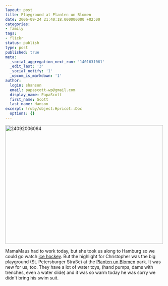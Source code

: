```yaml
---
layout: post
title: Playground at Planten un Blomen
date: 2006-09-24 21:40:18.000000000 +02:00
categories:
- family
tags:
- flickr
status: publish
type: post
published: true
meta:
  _social_aggregation_next_run: '1401631061'
  _edit_last: '3'
  _social_notify: '1'
  _wpcom_is_markdown: '1'
author:
  login: shanson
  email: papascott-wp@gmail.com
  display_name: PapaScott
  first_name: Scott
  last_name: Hanson
excerpt: !ruby/object:Hpricot::Doc
  options: {}
---
```

<p><a href="http://www.flickr.com/photos/papascott/251195634/" title="Photo Sharing"><img src="https://static.flickr.com/111/251195634_811a8ccbdb.jpg" width="500" height="375" alt="24092006064" /></a></p>
<p>MamaMaus had to work today, but she took us along to Hamburg so we could go watch <a href="http://hamburg-freezers.de/">ice hockey</a>. But the highlight for Christopher was the big playground (St. Petersburger Straße) at the <a href="http://www.plantenunblomen.hamburg.de/">Planten un Blomen</a> park. It was new for us, too. They have a lot of water toys, (hand pumps, dams with trenches, even a water slide) and it was so warm today he was sorry we didn't bring his swim suit.</p>

